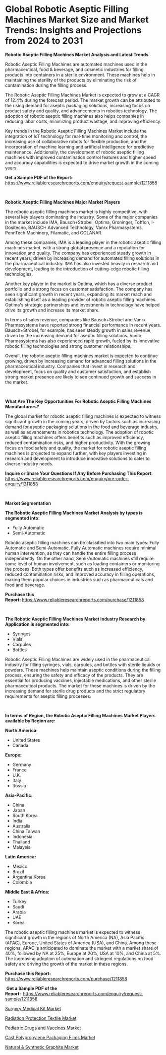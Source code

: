 <p><h1>Global Robotic Aseptic Filling Machines Market Size and Market Trends: Insights and Projections from 2024 to 2031</h1></p><p><strong>Robotic Aseptic Filling Machines Market Analysis and Latest Trends</strong></p>
<p><p>Robotic Aseptic Filling Machines are automated machines used in the pharmaceutical, food & beverage, and cosmetic industries for filling products into containers in a sterile environment. These machines help in maintaining the sterility of the products by eliminating the risk of contamination during the filling process.</p><p>The Robotic Aseptic Filling Machines Market is expected to grow at a CAGR of 12.4% during the forecast period. The market growth can be attributed to the rising demand for aseptic packaging solutions, increasing focus on product safety and quality, and advancements in robotics technology. The adoption of robotic aseptic filling machines also helps companies in reducing labor costs, minimizing product wastage, and improving efficiency.</p><p>Key trends in the Robotic Aseptic Filling Machines Market include the integration of IoT technology for real-time monitoring and control, the increasing use of collaborative robots for flexible production, and the incorporation of machine learning and artificial intelligence for predictive maintenance. Additionally, the development of robotic aseptic filling machines with improved contamination control features and higher speed and accuracy capabilities is expected to drive market growth in the coming years.</p></p>
<p><strong>Get a Sample PDF of the Report:&nbsp;</strong> <a href="https://www.reliableresearchreports.com/enquiry/request-sample/1211858">https://www.reliableresearchreports.com/enquiry/request-sample/1211858</a></p>
<p>&nbsp;</p>
<p><strong>Robotic Aseptic Filling Machines Major Market Players</strong></p>
<p><p>The robotic aseptic filling machines market is highly competitive, with several key players dominating the industry. Some of the major companies in the market include IMA, Bausch+Strobel, Optima, Groninger, Tofflon, I-Dositecno, BAUSCH Advanced Technology, Vanrx Pharmasystems, PennTech Machinery, Filamatic, and COLANAR.</p><p>Among these companies, IMA is a leading player in the robotic aseptic filling machines market, with a strong global presence and a reputation for innovation and quality. The company has experienced steady growth in recent years, driven by increasing demand for automated filling solutions in the pharmaceutical industry. IMA has also invested heavily in research and development, leading to the introduction of cutting-edge robotic filling technologies.</p><p>Another key player in the market is Optima, which has a diverse product portfolio and a strong focus on customer satisfaction. The company has seen significant growth in recent years, expanding its market reach and establishing itself as a leading provider of robotic aseptic filling machines. Optima's strategic partnerships and investments in technology have helped drive its growth and increase its market share.</p><p>In terms of sales revenue, companies like Bausch+Strobel and Vanrx Pharmasystems have reported strong financial performance in recent years. Bausch+Strobel, for example, has seen steady growth in sales revenue, driven by the increasing demand for aseptic filling solutions. Vanrx Pharmasystems has also experienced rapid growth, fueled by its innovative robotic filling technologies and strong customer relationships.</p><p>Overall, the robotic aseptic filling machines market is expected to continue growing, driven by increasing demand for advanced filling solutions in the pharmaceutical industry. Companies that invest in research and development, focus on quality and customer satisfaction, and establish strong market presence are likely to see continued growth and success in the market.</p></p>
<p>&nbsp;</p>
<p><strong>What Are The Key Opportunities For Robotic Aseptic Filling Machines Manufacturers?</strong></p>
<p><p>The global market for robotic aseptic filling machines is expected to witness significant growth in the coming years, driven by factors such as increasing demand for aseptic packaging solutions in the food and beverage industry, as well as advancements in robotics technology. The adoption of robotic aseptic filling machines offers benefits such as improved efficiency, reduced contamination risks, and higher productivity. With the growing focus on food safety and quality, the market for robotic aseptic filling machines is projected to expand further, with key players investing in research and development to introduce innovative solutions to cater to diverse industry needs.</p></p>
<p><strong>Inquire or Share Your Questions If Any Before Purchasing This Report:</strong> <a href="https://www.reliableresearchreports.com/enquiry/pre-order-enquiry/1211858">https://www.reliableresearchreports.com/enquiry/pre-order-enquiry/1211858</a></p>
<p>&nbsp;</p>
<p><strong>Market Segmentation</strong></p>
<p><strong>The Robotic Aseptic Filling Machines Market Analysis by types is segmented into:</strong></p>
<p><ul><li>Fully Automatic</li><li>Semi-Automatic</li></ul></p>
<p><p>Robotic aseptic filling machines can be classified into two main types: Fully Automatic and Semi-Automatic. Fully Automatic machines require minimal human intervention, as they can handle the entire filling process independently. On the other hand, Semi-Automatic machines still require some level of human involvement, such as loading containers or monitoring the process. Both types offer benefits such as increased efficiency, reduced contamination risks, and improved accuracy in filling operations, making them popular choices in industries such as pharmaceuticals and food and beverage.</p></p>
<p><strong>Purchase this Report:&nbsp;</strong><a href="https://www.reliableresearchreports.com/purchase/1211858">https://www.reliableresearchreports.com/purchase/1211858</a></p>
<p>&nbsp;</p>
<p><strong>The Robotic Aseptic Filling Machines Market Industry Research by Application is segmented into:</strong></p>
<p><ul><li>Syringes</li><li>Vials</li><li>Carpules</li><li>Bottles</li></ul></p>
<p><p>Robotic Aseptic Filling Machines are widely used in the pharmaceutical industry for filling syringes, vials, carpules, and bottles with sterile liquids or powders. These machines help maintain aseptic conditions during the filling process, ensuring the safety and efficacy of the products. They are essential for producing vaccines, injectable medications, and other sterile pharmaceutical products. The market for these machines is driven by the increasing demand for sterile drug products and the strict regulatory requirements for aseptic filling processes.</p></p>
<p>&nbsp;</p>
<p><strong>In terms of Region, the Robotic Aseptic Filling Machines Market Players available by Region are:</strong></p>
<p>
    <p> <strong> North America: </strong>
        <ul>
            <li>United States</li>
            <li>Canada</li>
        </ul>
        </p> 
    <p> <strong> Europe: </strong>
        <ul>
            <li>Germany</li>
            <li>France</li>
            <li>U.K.</li>
            <li>Italy</li>
            <li>Russia</li>
        </ul>
        </p> 
    <p> <strong> Asia-Pacific: </strong>
        <ul>
            <li>China</li>
            <li>Japan</li>
            <li>South Korea</li>
            <li>India</li>
            <li>Australia</li>
            <li>China Taiwan</li>
            <li>Indonesia</li>
            <li>Thailand</li>
            <li>Malaysia</li>
        </ul>
        </p> 
    <p> <strong> Latin America: </strong>
        <ul>
            <li>Mexico</li>
            <li>Brazil</li>
            <li>Argentina Korea</li>
            <li>Colombia</li>
        </ul>
        </p> 
    <p> <strong> Middle East & Africa: </strong>
        <ul>
            <li>Turkey</li>
            <li>Saudi</li>
            <li>Arabia</li>
            <li>UAE</li>
            <li>Korea</li>
        </ul>
    </p>
    </p>
<p><p>The robotic aseptic filling machines market is expected to witness significant growth in the regions of North America (NA), Asia Pacific (APAC), Europe, United States of America (USA), and China. Among these regions, APAC is anticipated to dominate the market with a market share of 40%, followed by NA at 25%, Europe at 20%, USA at 10%, and China at 5%. The increasing adoption of automation and stringent regulations on food safety are driving the growth of the market in these regions.</p></p>
<p><strong>Purchase this Report: </strong><a href="https://www.reliableresearchreports.com/purchase/1211858">https://www.reliableresearchreports.com/purchase/1211858</a></p>
<p>&nbsp;<strong>Get a Sample PDF of the Report:&nbsp;&nbsp;</strong><a href="https://www.reliableresearchreports.com/enquiry/request-sample/1211858">https://www.reliableresearchreports.com/enquiry/request-sample/1211858</a></p>
<p><strong></strong></p>
<p><p><a href="https://medium.com/p/7de39a3cdfd3/edit">Surgery Medical Kit Market</a></p><p><a href="https://medium.com/p/55a81e74f92f/edit">Radiation Protection Textile Market</a></p><p><a href="https://medium.com/p/08a5c1ba48ce/edit">Pediatric Drugs and Vaccines Market</a></p><p><a href="https://medium.com/p/c4a323f633d9/edit">Cast Polypropylene Packaging Films Market</a></p><p><a href="https://medium.com/p/08c0668b5678/edit">Natural & Synthetic Graphite Market</a></p></p>